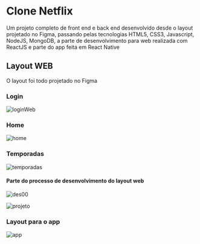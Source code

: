# Clone Netflix

Um projeto completo de front end e back end desenvolvido desde o layout projetado no Figma, passando pelas tecnologias HTML5, CSS3, Javascript, NodeJS, MongoDB, a parte de desenvolvimento para web realizada com ReactJS e parte do app feita em React Native

## Layout WEB

O layout foi todo projetado no Figma

### Login
![loginWeb](https://github.com/DayanMonteiro/Clone-Netflix--Figma-HTML5-CSS3-JavaScript-NodeJS-MongoDB-web-ReactJS-App-React-Native/blob/master/Login-web.png)

### Home
![home](https://github.com/DayanMonteiro/Clone-Netflix--Figma-HTML5-CSS3-JavaScript-NodeJS-MongoDB-web-ReactJS-App-React-Native/blob/master/Home.png)

### Temporadas

![temporadas](https://github.com/DayanMonteiro/Clone-Netflix--Figma-HTML5-CSS3-JavaScript-NodeJS-MongoDB-web-ReactJS-App-React-Native/blob/master/Temporadas.png)


#### Parte do processo de desenvolvimento do layout web

![des00](https://github.com/DayanMonteiro/Clone-Netflix--Figma-HTML5-CSS3-JavaScript-NodeJS-MongoDB-web-ReactJS-App-React-Native/blob/master/desenvolvendo%20no%20figma.jpg)

![projeto](https://github.com/DayanMonteiro/Clone-Netflix--Figma-HTML5-CSS3-JavaScript-NodeJS-MongoDB-web-ReactJS-App-React-Native/blob/master/projeto%20feito%20no%20figma.jpg)

### Layout para o app

![app](https://github.com/DayanMonteiro/Clone-Netflix--Figma-HTML5-CSS3-JavaScript-NodeJS-MongoDB-web-ReactJS-App-React-Native/blob/master/layout%20app%20telas.jpg)




